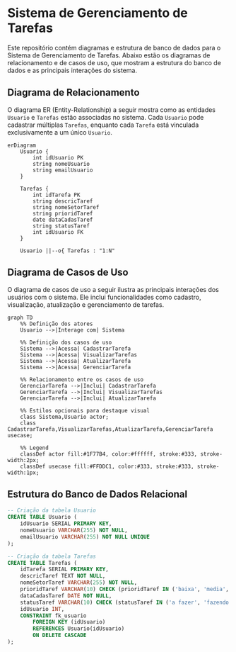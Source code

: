 # Sistema de Gerenciamento de Tarefas

Este repositório contém diagramas e estrutura de banco de dados para o Sistema de Gerenciamento de Tarefas. Abaixo estão os diagramas de relacionamento e de casos de uso, que mostram a estrutura do banco de dados e as principais interações do sistema.

## Diagrama de Relacionamento

O diagrama ER (Entity-Relationship) a seguir mostra como as entidades `Usuario` e `Tarefas` estão associadas no sistema. Cada `Usuario` pode cadastrar múltiplas `Tarefas`, enquanto cada `Tarefa` está vinculada exclusivamente a um único `Usuario`.

```mermaid
erDiagram
    Usuario {
        int idUsuario PK
        string nomeUsuario
        string emailUsuario
    }
    
    Tarefas {
        int idTarefa PK
        string descricTaref
        string nomeSetorTaref
        string prioridTaref
        date dataCadasTaref
        string statusTaref
        int idUsuario FK
    }
    
    Usuario ||--o{ Tarefas : "1:N"
```
## Diagrama de Casos de Uso
 O diagrama de casos de uso a seguir ilustra as principais interações dos usuários com o sistema. Ele inclui funcionalidades como cadastro, visualização, atualização e gerenciamento de tarefas.

```mermaid
graph TD
    %% Definição dos atores
    Usuario -->|Interage com| Sistema

    %% Definição dos casos de uso
    Sistema -->|Acessa| CadastrarTarefa
    Sistema -->|Acessa| VisualizarTarefas
    Sistema -->|Acessa| AtualizarTarefa
    Sistema -->|Acessa| GerenciarTarefa

    %% Relacionamento entre os casos de uso
    GerenciarTarefa -->|Inclui| CadastrarTarefa
    GerenciarTarefa -->|Inclui| VisualizarTarefas
    GerenciarTarefa -->|Inclui| AtualizarTarefa

    %% Estilos opcionais para destaque visual
    class Sistema,Usuario actor;
    class CadastrarTarefa,VisualizarTarefas,AtualizarTarefa,GerenciarTarefa usecase;

    %% Legend
    classDef actor fill:#1F77B4, color:#ffffff, stroke:#333, stroke-width:2px;
    classDef usecase fill:#FFDDC1, color:#333, stroke:#333, stroke-width:1px;

```
## Estrutura do Banco de Dados Relacional

```SQL
-- Criação da tabela Usuario
CREATE TABLE Usuario (
    idUsuario SERIAL PRIMARY KEY,
    nomeUsuario VARCHAR(255) NOT NULL,
    emailUsuario VARCHAR(255) NOT NULL UNIQUE
);

-- Criação da tabela Tarefas
CREATE TABLE Tarefas (
    idTarefa SERIAL PRIMARY KEY,
    descricTaref TEXT NOT NULL,
    nomeSetorTaref VARCHAR(255) NOT NULL,
    prioridTaref VARCHAR(10) CHECK (prioridTaref IN ('baixa', 'media', 'alta')) NOT NULL,
    dataCadasTaref DATE NOT NULL,
    statusTaref VARCHAR(10) CHECK (statusTaref IN ('a fazer', 'fazendo', 'pronto')) NOT NULL,
    idUsuario INT,
    CONSTRAINT fk_usuario
        FOREIGN KEY (idUsuario) 
        REFERENCES Usuario(idUsuario) 
        ON DELETE CASCADE
);

```
